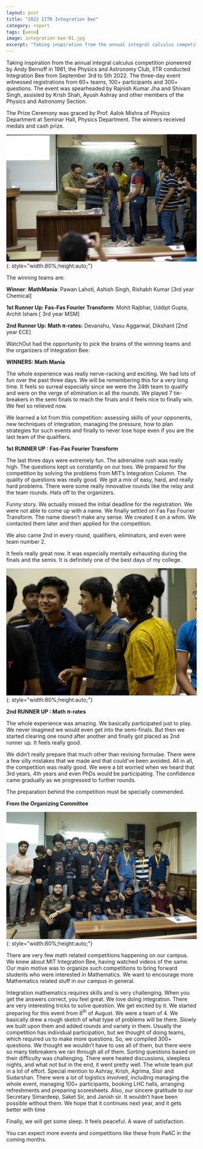 ```yaml
---
layout: post
title: "2022 IITR Integration Bee"
category: report
tags: [wona]
image: integration-bee-01.jpg
excerpt: "Taking inspiration from the annual integral calculus competition pioneered by Andy Bernoff in 1981, the Physics and Astronomy Club, IITR conducted Integration Bee from September 3rd to 5th 2022."
---
```


Taking inspiration from the annual integral calculus competition pioneered by Andy Bernoff in 1981, the Physics and Astronomy Club, IITR conducted Integration Bee from September 3rd to 5th 2022. The three-day event witnessed registrations from 60+ teams, 100+ participants and 300+ questions. The event was spearheaded by Rajnish Kumar Jha and Shivam Singh, assisted by Krish Shah, Ayush Ashray and other members of the Physics and Astronomy Section.

The Prize Ceremony was graced by Prof. Aalok Mishra of Physics Department at Seminar Hall, Physics Department. The winners received medals and cash prize. 

![pic](/images/posts/integration-bee-02.jpg){: style="width:80%;height:auto;"}

The winning teams are:

**Winner**: **MathMania**: Pawan Lahoti, Ashish Singh, Rishabh Kumar [3rd year Chemical]

**1st Runner Up: Fas-Fas Fourier Transform**: Mohit Rajbhar, Uddipt Gupta, Archit Isham [ 3rd year MSM]

**2nd Runner Up: Math π-rates:** Devanshu, Vasu Aggarwal, Dikshant [2nd year ECE]

WatchOut had the opportunity to pick the brains of the winning teams and the organizers of Integration Bee: 

**WINNERS: Math Mania**

The whole experience was really nerve-racking and exciting. We had lots of fun over the past three days. We will be remembering this for a very long time. It feels so surreal especially since we were the 24th team to qualify and were on the verge of elimination in all the rounds. We played 7 tie-breakers in the semi finals to reach the finals and it feels nice to finally win. We feel so relieved now.

We learned a lot from this competition: assessing skills of your opponents, new techniques of integration, managing the pressure, how to plan strategies for such events and finally to never lose hope even if you are the last team of the qualifiers.

**1st RUNNER UP : Fas-Fas Fourier Transform**

The last three days were extremely fun. The adrenaline rush was really high. The questions kept us constantly on our toes. We prepared for the competition by solving the problems from MIT’s Integration Column. The quality of questions was really good. We got a mix of easy, hard, and really hard problems. There were some really innovative rounds like the relay and the team rounds. Hats off to the organizers.

Funny story. We actually missed the initial deadline for the registration. We were not able to come up with a name. We finally settled on Fas Fas Fourier Transform. The name doesn’t make any sense. We created it on a whim. We contacted them later and then applied for the competition.

We also came 2nd in every round, qualifiers, eliminators, and even were team number 2.

It feels really great now. It was especially mentally exhausting during the finals and the semis. It is definitely one of the best days of my college. 

![pic](/images/posts/integration-bee-04.jpg){: style="width:80%;height:auto;"}

**2nd RUNNER UP : Math π-rates**

The whole experience was amazing. We basically participated just to play. We never imagined we would even get into the semi-finals. But then we started clearing one round after another and finally got placed as 2nd runner up. It feels really good. 

We didn’t really prepare that much other than revising formulae. There were a few silly mistakes that we made and that could’ve been avoided. All in all, the competition was really good. We were a bit worried when we heard that 3rd years, 4th years and even PhDs would be participating. The confidence came gradually as we progressed to further rounds.

The preparation behind the competition must be specially commended.

**From the Organizing Committee**

![pic](/images/posts/integration-bee-03.jpg){: style="width:80%;height:auto;"}

There are very few math related competitions happening on our campus. We knew about MIT Integration Bee, having watched videos of the same. Our main motive was to organize such competitions to bring forward students who were interested in Mathematics. We want to encourage more Mathematics related stuff in our campus in general.

Integration mathematics requires skills and is very challenging.  When you get the answers correct, you feel great. We love doing integration. There are very interesting tricks to solve question. We get excited by it. We started preparing for this event from 8<sup>th</sup> of August. We were a team of 4. We basically drew a rough sketch of what type of problems will be there. Slowly we built upon them and added rounds and variety in them. Usually the competition has individual participation, but we thought of doing teams, which required us to make more questions. So, we compiled 300+ questions. We thought we wouldn’t have to use all of them, but there were so many tiebreakers we ran through all of them. Sorting questions based on their difficulty was challenging. There were heated discussions, sleepless nights, and what not but in the end, it went pretty well. The whole team put in a lot of effort. Special mention to Ashray, Krish, Agrima, Sisir and Sudarshan. There were a lot of logistics involved, including managing the whole event, managing 100+ participants, booking LHC halls, arranging refreshments and preparing scoresheets. Also, our sincere gratitude to our Secretary Simardeep, Saket Sir, and Janish sir. It wouldn’t have been possible without them. We hope that it continues next year, and it gets better with time

Finally, we will get some sleep. It feels peaceful. A wave of satisfaction.

You can expect more events and competitions like these from PaAC in the coming months.
